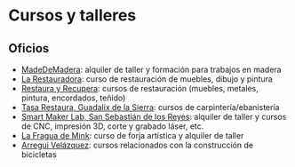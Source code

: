 # Cursos y talleres
## Oficios
- [MadeDeMadera](https://www.madedemadera.com/en): alquiler de taller y formación para trabajos en madera
- [La Restauradora](http://larestauradora.es/): curso de restauración de muebles, dibujo y pintura
- [Restaura y Recupera](http://www.restaurayrecupera.com): cursos de restauración (muebles, metales, pintura, encordados, teñido)
- [Tasa Restaura, Guadalix de la Sierra](http://www.tasarestaura.com): cursos de carpintería/ebanistería
- [Smart Maker Lab, San Sebastián de los Reyes](https://www.smartmakerlab.com): alquiler de taller y cursos de CNC, impresión 3D, corte y grabado láser, etc.
- [La Fragua de Mink](https://www.lafraguademink.es): curso de forja artística y alquiler de taller
- [Arregui Velázquez](http://arreguivelazquez.com/): cursos relacionados con la construcción de bicicletas
